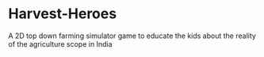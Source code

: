 # Harvest-Heroes
A 2D top down farming simulator game to educate the kids about the reality of the agriculture scope in India

